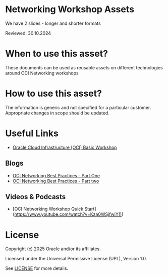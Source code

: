 # Networking Workshop Assets

We have 2 slides - longer and shorter formats

Reviewed: 30.10.2024

# When to use this asset?

These documents can be used as reusable assets on different technologies around OCI Networking workshops

# How to use this asset?

The information is generic and not specified for a particular customer. Appropriate changes in scope should be updated.

# Useful Links

 - [Oracle Cloud Infrastructure (OCI) Basic Workshop](https://learn.oracle.com/ols/event/oracle-cloud-infrastructure-oci-basic-workshop/89350/126248/197976)
 
## Blogs
 
- [OCI Networking Best Practices - Part One](https://www.ateam-oracle.com/post/oci-networking-best-practices-recommendations-and-tips---part-one---general-oci-networking)
- [OCI Networking Best Practices - Part two](https://www.ateam-oracle.com/post/oci-networking-best-practices---part-two---oci-network-security)

## Videos & Podcasts

- [OCI Networking Workshop Quick Start] (https://www.youtube.com/watch?v=Kza0WSjfwiY())

# License

Copyright (c) 2025 Oracle and/or its affiliates.

Licensed under the Universal Permissive License (UPL), Version 1.0.

See [LICENSE](https://github.com/oracle-devrel/technology-engineering/blob/main/LICENSE) for more details.
